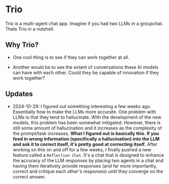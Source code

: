 # Trio

Trio is a multi-agent chat app. Imagine if you had two LLMs in a groupchat. Thats Trio in a nutshell.

## Why Trio?

- One cool thing is to see if they can work together at all.

- Another would be to see the extent of conversations these AI models can have with each other. Could they be capable of innovation if they work together?

## Updates

- 2024-10-29: I figured out something interesting a few weeks ago. Essentially how to make the LLMs more accurate. One problem with LLMs is that they tend to hallucinate. With the development of the new models, this problem has been somewhat mitigated. However, there is still some amount of hallucination and it increases as the complexity of the prompt/task increases. **What I figured out is basically this. If you feed in wrong information (specifically a hallucination) into the LLM and ask it to correct itself, it's pretty good at correcting itself.** After working on this on and off for a few weeks, I finally pushed a new feature called a `Reflection Chat`. It's a chat that is designed to enhance the accuracy of the LLM responses by placing two agents in a chat and having them iteratively provide responses (and far more importantly, correct and critique each other's responses) until they converge on the correct answer.
